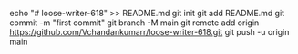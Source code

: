 echo "# loose-writer-618" >> README.md
git init
git add README.md
git commit -m "first commit"
git branch -M main
git remote add origin https://github.com/Vchandankumarr/loose-writer-618.git
git push -u origin main